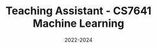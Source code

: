 ---
title: "Teaching Assistant - CS7641 Machine Learning"
collection: teaching
type: "Graduate course"
# permalink: https://omscs.gatech.edu/cs-7641-machine-learning
venue: "Georgia Tech, OMSCS"
date: 2022-2024
location: "Atlanta, GA"
---